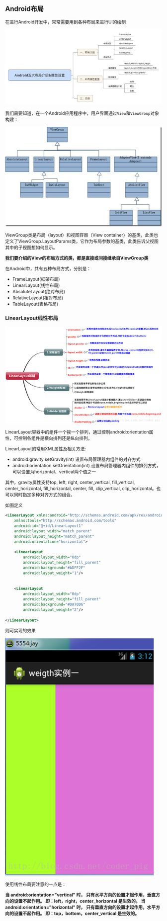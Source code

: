 ## Android布局

在进行Android开发中，常常需要用到各种布局来进行UI的绘制

![](image/layout0.jpg)


我们需要知道，在一个Android应用程序中，用户界面通过`View`和`ViewGroup`对象构建：

![](image/layout1.jpg)

ViewGroup类是布局（layout）和视图容器（View container）的基类，此类也定义了ViewGroup.LayoutParams类，它作为布局参数的基类，此类告诉父视图其中的子视图想如何显示。

**我们要介绍的View的布局方式的类，都是直接或间接继承自ViewGroup类**

在Android中，共有五种布局方式，分别是：

 - FrameLayout(框架布局)
 - LinearLayout(线性布局)
 - AbsoluteLayout(绝对布局)
 - RelativeLayout(相对布局)
 - TableLayout(表格布局)


### LinearLayout线性布局
![](image/layout2.jpg)

LinearLayout容器中的组件一个挨一个排列，通过控制android:orientation属性，可控制各组件是横向排列还是纵向排列。

LinearLayout的常用XML属性及相关方法:

 - android:gravity	setGravity(int)	设置布局管理器内组件的对齐方式
 - android:orientation	setOrientation(int)	设置布局管理器内组件的排列方式，可以设置为horizontal、vertical两个值之一

其中，gravity属性支持top, left, right, center_vertical, fill_vertical, center_horizontal, fill_horizontal, center, fill, clip_vertical, clip_horizontal。也可以同时指定多种对齐方式的组合。


如图定义
``` xml
<LinearLayout xmlns:android="http://schemas.android.com/apk/res/android"
    xmlns:tools="http://schemas.android.com/tools"
    android:id="@+id/LinearLayout1"
    android:layout_width="match_parent"
    android:layout_height="match_parent"
    android:orientation="horizontal">

    <LinearLayout
        android:layout_width="0dp"
        android:layout_height="fill_parent"
        android:background="#ADFF2F"
        android:layout_weight="1"/>


    <LinearLayout
        android:layout_width="0dp"
        android:layout_height="fill_parent"
        android:background="#DA70D6"
        android:layout_weight="2"/>

</LinearLayout>
```

则可实现的效果

![](image/layout3.png)

使用线性布局要注意的一点是：

**当 android:orientation="vertical" 时， 只有水平方向的设置才起作用，垂直方向的设置不起作用。 即：left，right，center_horizontal 是生效的。 当 android:orientation="horizontal" 时， 只有垂直方向的设置才起作用，水平方向的设置不起作用。 即：top，bottom，center_vertical 是生效的。**
